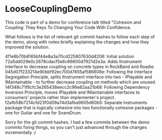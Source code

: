 # LooseCouplingDemo

This code is part of a demo for conference talk titled "Cohesion and Coupling: They Keys To Changing Your Code With Confidence.

What follows is the list of relevant git commit hashes to follow each step of the demo, along with notes briefly explaining the changes and how they improved the solution.

4f1e8b70b8165bf44e8a3a70cd225807630d4206: Initial solution
72a5dd029e0c2678cdacf5e6c66600d7921d2e3a: Adds IInstrument interface to decrease coupling on concrete types in RockBand and Roadie.
045d07f233214e90bbf92ec700d7655af586608e: Following the Interface Segregation Principle, splits IInstrument interface into two - IPlayable and IMaintainable - to further decrease coupling on methods which are unused.
14f348c71f8cfc3e265438eecc2c96e82aa21b68: Following Dependency Inversion Principle, moves IPlayable and IMaintainable interfaces to consumers' projects rather than implementer's project.
f2afb58b7214cfd23f0d09a74d3afba9605d60b5: Separate Instruments package that is logically cohesive into two functionally cohesive packages - one for Guitar and one for SnareDrum.

Sorry for the git commit hashes. I had a few commits between the demo commits fixing things, so you can't just advanced through the changes incrementally :/
